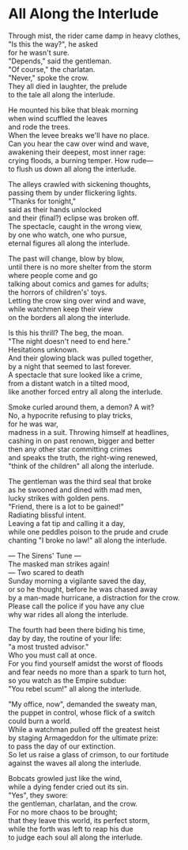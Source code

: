# All Along the Interlude

Through mist, the rider came damp in heavy clothes,  
"Is this the way?", he asked  
for he wasn't sure.  
"Depends," said the gentleman.  
"Of course," the charlatan.  
    "Never," spoke the crow.  
They all died in laughter, the prelude  
to the tale all along the interlude.  

He mounted his bike that bleak morning  
when wind scuffled the leaves  
and rode the trees.  
When the levee breaks we'll have no place.  
Can you hear the caw over wind and wave,  
awakening their deepest, most inner rage:  
crying floods, a burning temper. How rude—  
to flush us down all along the interlude.  

The alleys crawled with sickening thoughts,  
passing them by under flickering lights.  
"Thanks for tonight,"  
said as their hands unlocked  
and their (final?) eclipse was broken off.  
The spectacle, caught in the wrong view,  
by one who watch, one who pursue,  
eternal figures all along the interlude.  

The past will change, blow by blow,  
until there is no more shelter from the storm  
where people come and go  
talking about comics and games for adults;  
the horrors of children's' toys.  
Letting the crow sing over wind and wave,  
while watchmen keep their view  
on the borders all along the interlude.  

Is this his thrill? The beg, the moan.  
"The night doesn't need to end here."  
Hesitations unknown.  
And their glowing black was pulled together,  
by a night that seemed to last forever.  
A spectacle that sure looked like a crime,  
from a distant watch in a tilted mood,  
like another forced entry all along the interlude.  

Smoke curled around them, a demon? A wit?  
No, a hypocrite refusing to play tricks,  
for he was war,  
madness in a suit. Throwing himself at headlines,  
cashing in on past renown, bigger and better  
then any other star committing crimes  
and speaks the truth, the right-wing renewed,  
"think of the children" all along the interlude.  

The gentleman was the third seal that broke  
as he swooned and dined with mad men,  
lucky strikes with golden pens.  
"Friend, there is a lot to be gained!"  
Radiating blissful intent.  
Leaving a fat tip and calling it a day,  
while one peddles poison to the prude and crude  
chanting "I broke no law!" all along the interlude.  

  — The Sirens' Tune —  
The masked man strikes again!  
— Two scared to death  
Sunday morning a vigilante saved the day,  
or so he thought, before he was chased away  
by a man-made hurricane, a distraction for the crow.  
Please call the police if you have any clue  
why war rides all along the interlude.  

The fourth had been there biding his time,  
day by day, the routine of your life:  
"a most trusted advisor."  
Who you must call at once.  
For you find yourself amidst the worst of floods  
and fear needs no more than a spark to turn hot,  
so you watch as the Empire subdue:  
"You rebel scum!" all along the interlude.  

"My office, now", demanded the sweaty man,  
the puppet in control, whose flick of a switch  
could burn a world.  
While a watchman pulled off the greatest heist  
by staging Armageddon for the ultimate prize:  
to pass the day of our extinction.  
So let us raise a glass of crimson, to our fortitude  
against the waves all along the interlude.  

Bobcats growled just like the wind,  
while a dying fender cried out its sin.  
"Yes", they swore:  
the gentleman, charlatan, and the crow.   
For no more chaos to be brought;  
that they leave this world, its perfect storm,  
while the forth was left to reap his due  
to judge each soul all along the interlude.  
